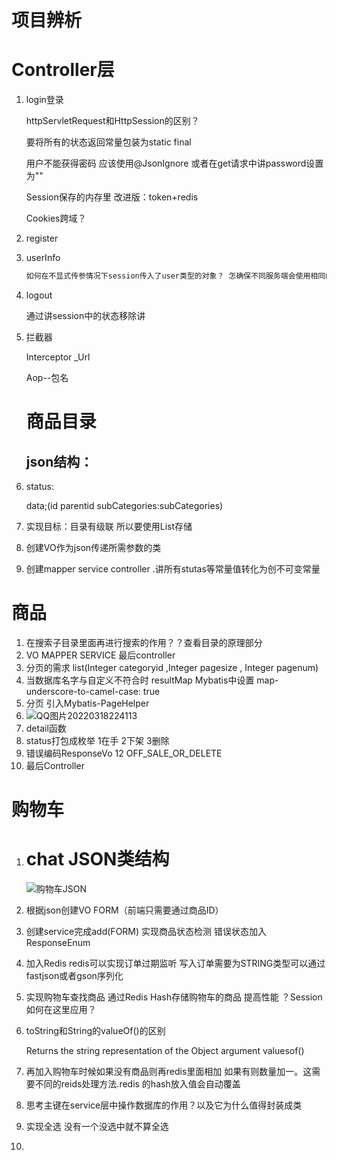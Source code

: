 # 项目辨析

# Controller层

1. login登录

   httpServletRequest和HttpSession的区别？

   要将所有的状态返回常量包装为static final

   用户不能获得密码 应该使用@JsonIgnore 或者在get请求中讲password设置为""

   Session保存的内存里 改进版：token+redis

   Cookies跨域？

2. register

3. userInfo

   ```java
   如何在不显式传参情况下session传入了user类型的对象？ 怎确保不同服务端会使用相同的session
   ```

4. logout

   通过讲session中的状态移除讲

5. 拦截器

   Interceptor _Url

   Aop--包名

   # 商品目录

   ## json结构：

1. status:

   data;(id parentid subCategories:subCategories)

2. 实现目标：目录有级联 所以要使用List存储

3. 创建VO作为json传递所需参数的类

4. 创建mapper service controller .讲所有stutas等常量值转化为创不可变常量

# 商品

1. 在搜索子目录里面再进行搜索的作用？？查看目录的原理部分
2. VO MAPPER SERVICE 最后controller
3. 分页的需求 list(Integer categoryid ,Integer pagesize , Integer pagenum)
4. 当数据库名字与自定义不符合时 resultMap Mybatis中设置 map-underscore-to-camel-case: true
5. 分页 引入Mybatis-PageHelper
6. ![QQ图片20220318224113](C:\Users\Hasee\Desktop\QQ图片20220318224113.png)
7. detail函数
8. status打包成枚举 1在手 2下架 3删除
9. 错误编码ResponseVo 12 OFF_SALE_OR_DELETE
10. 最后Controller

# 购物车

1. # chat JSON类结构 

   ![购物车JSON](C:\Users\Hasee\Desktop\购物车JSON.png)

2. 根据json创建VO FORM（前端只需要通过商品ID）

3. 创建service完成add(FORM) 实现商品状态检测 错误状态加入ResponseEnum

4. 加入Redis redis可以实现订单过期监听 写入订单需要为STRING类型可以通过fastjson或者gson序列化

5. 实现购物车查找商品 通过Redis Hash存储购物车的商品 提高性能 ？Session如何在这里应用？

6. toString和String的valueOf()的区别 

   Returns the string representation of the Object argument valuesof()

7. 再加入购物车时候如果没有商品则再redis里面相加 如果有则数量加一。这需要不同的reids处理方法.redis 的hash放入值会自动覆盖

8. 思考主键在service层中操作数据库的作用？以及它为什么值得封装成类

9. 实现全选 没有一个没选中就不算全选

10. 
